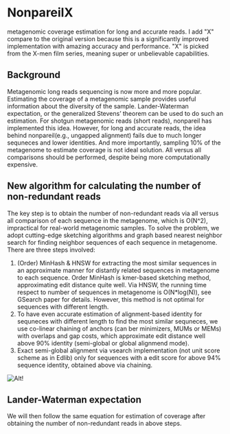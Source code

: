 
# NonpareilX
metagenomic coverage estimation for long and accurate reads. I add "X" compare to the original version because this is a significantly improved implementation with amazing accuracy and performance. "X" is picked from the X-men film series, meaning super or unbelievable capabilities.

## Background
Metagenomic long reads sequencing is now more and more popular. Estimating the coverage of a metagenomic sample provides useful information about the diversity of the sample. Lander-Waterman expectation, or the generalized Stevens’ theorem can be used to do such an estimation. For shotgun metagenomic reads (short reads), nonpareil has implemented this idea. However, for long and accurate reads, the idea behind nonpareil(e.g., ungapped alignment) fails due to much longer sequneces and lower identities. And more importantly, sampling 10% of the metagenome to estimate coverage is not ideal solution. All versus all comparisons should be performed, despite being more computationally expensive.

## New algorithm for calculating the number of non-redundant reads
The key step is to obtain the number of non-redundant reads via all versus all comparison of each sequence in the metagenome, which is O(N^2), impractical for real-world metagenomic samples. To solve the problem, we adopt cutting-edge sketching algorithms and graph based nearest neighbor search for finding neighbor sequences of each sequence in metagenome. There are three steps involved:
1. (Order) MinHash & HNSW for extracting the most similar sequences in an approximate manner for distantly related sequences in metagenome to each sequence. Order MinHash is kmer-based sketching method, approximating edit distance quite well. Via HNSW, the running time respect to number of sequences in metagenome is O(N*log(N)), see GSearch paper for details. However, this method is not optimal for sequences with different length.
2. To have even accurate estimation of alignment-based identity for sequneces with different length to find the most similar sequneces, we use co-linear chaining of anchors (can ber minimizers, MUMs or MEMs) with overlaps and gap costs, which approximate edit distance well above 90% identity (semi-global or global alignmend mode).
3. Exact semi-global alignment via vsearch implementation (not unit score scheme as in Edlib) only for sequences with a edit score for above 94% sequence identity, obtained above via chaining.

![Alt!](https://github.com/jianshu93/NonpareilX/blob/master/orderminhash.jpg?raw=true)

## Lander-Waterman expectation
We will then follow the same equation for estimation of coverage after obtaining the number of non-redundant reads in above steps.